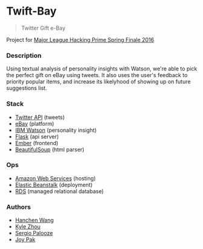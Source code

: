 # Twift-Bay 

> Twitter Gift e-Bay

Project for [Major League Hacking Prime Spring Finale 2016](https://prime.mlh.io)

### Description

Using textual analysis of personality insights with Watson, we're able to pick the perfect gift on eBay using tweets. It also uses the user's feedback to priority popular items, and increase its likelyhood of showing up on future suggestions list.

### Stack

- [Twitter API](https://dev.twitter.com/overview/documentation) (tweets)
- [eBay](http://ebay.com) (platform)
- [IBM Watson](https://personality-insights-livedemo.mybluemix.net/) (personality insight)
- [Flask](http://flask.pocoo.org/) (api server)
- [Ember](http://emberjs.com/) (frontend)
- [BeautifulSoup](https://www.crummy.com/software/BeautifulSoup/bs4/doc/) (html parser)

### Ops
- [Amazon Web Services](https://aws.amazon.com/) (hosting)
- [Elastic Beanstalk](https://aws.amazon.com/elasticbeanstalk/) (deployment)
- [RDS](https://aws.amazon.com/rds/) (managed relational database)

### Authors
- [Hanchen Wang](https://github.com/g3wanghc)
- [Kyle Zhou](https://github.com/kylemsguy)
- [Sergio Palooze](https://github.com/sergiopalooza)
- [Joy Pak](https://github.com/joyslam416)